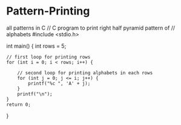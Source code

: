 # Pattern-Printing
all patterns in C
// C program to print right half pyramid pattern of
// alphabets
#include <stdio.h>

int main()
{
    int rows = 5;

    // first loop for printing rows
    for (int i = 0; i < rows; i++) {

        // second loop for printing alphabets in each rows
        for (int j = 0; j <= i; j++) {
            printf("%c ", 'A' + j);
        }
        printf("\n");
    }
    return 0;
}
